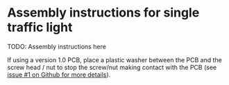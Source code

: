 # Assembly instructions for single traffic light

TODO: Assembly instructions here






If using a version 1.0 PCB, place a plastic washer between the PCB and the screw head / nut to stop the screw/nut making contact with the PCB (see [issue #1 on Github for more details](https://github.com/PhilboBaggins/traffic-lights/issues/1)).






